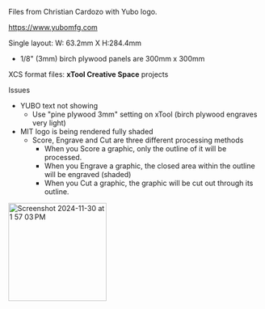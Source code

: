 Files from Christian Cardozo with Yubo logo.

https://www.yubomfg.com

Single layout: W: 63.2mm X H:284.4mm
- 1/8" (3mm) birch plywood panels are 300mm x 300mm

XCS format files: **xTool Creative Space** projects

Issues
- YUBO text not showing
  - Use "pine plywood 3mm" setting on xTool (birch plywood engraves very light)
- MIT logo is being rendered fully shaded
  - Score, Engrave and Cut are three different processing methods
    - When you Score a graphic, only the outline of it will be processed.
    - When you Engrave a graphic, the closed area within the outline will be engraved (shaded)
    - When you Cut a graphic, the graphic will be cut out through its outline.

<img width="194" alt="Screenshot 2024-11-30 at 1 57 03 PM" src="https://github.com/user-attachments/assets/9af945c3-52b8-4ba0-b418-9f873e54789a">

